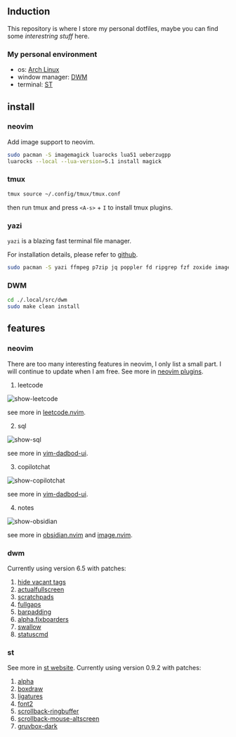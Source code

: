 ## Induction

This repository is where I store my personal dotfiles, maybe you can find some *interestring stuff* here.

### My personal environment

- os: [Arch Linux](https://archlinux.org/)
- window manager: [DWM](https://dwm.suckless.org/)
- terminal: [ST](https://st.suckless.org/)

## install

### neovim

Add image support to neovim.
```bash
sudo pacman -S imagemagick luarocks lua51 ueberzugpp
luarocks --local --lua-version=5.1 install magick
```
### tmux
```bash
tmux source ~/.config/tmux/tmux.conf
```
then run tmux and press `<A-s>` + `I` to install tmux plugins.

### yazi

`yazi` is a blazing fast terminal file manager.

For installation details, please refer to [github](https://yazi-rs.github.io/docs/installation/#arch).

```bash
sudo pacman -S yazi ffmpeg p7zip jq poppler fd ripgrep fzf zoxide imagemagick ueberzugpp
```

### DWM

```bash
cd ./.local/src/dwm
sudo make clean install
```

## features

### neovim

There are too many interesting features in neovim, I only list a small part.
I will continue to update when I am free.
See more in [neovim plugins](./.config/nvim/lua/plugins).

1. leetcode

![show-leetcode](https://github.com/m1dsolo/dotfiles/assets/74849775/69ef3c3e-619e-4c01-8f08-52f85fc138cc)

see more in [leetcode.nvim](https://github.com/kawre/leetcode.nvim).

2. sql

![show-sql](https://github.com/m1dsolo/dotfiles/assets/74849775/c097b717-e9ba-4ffe-88fb-1cf146ac0cd8)

see more in [vim-dadbod-ui](https://github.com/kristijanhusak/vim-dadbod-ui).

3. copilotchat

![show-copilotchat](https://github.com/m1dsolo/dotfiles/assets/74849775/5d0f5d90-bb81-41b3-856c-e463f5afb4ae)

see more in [vim-dadbod-ui](https://github.com/CopilotC-Nvim/CopilotChat.nvim).

4. notes

![show-obsidian](https://github.com/m1dsolo/dotfiles/assets/74849775/91d668b8-e19b-4961-a799-f5755763a088)

see more in [obsidian.nvim](https://github.com/epwalsh/obsidian.nvim) and [image.nvim](https://github.com/3rd/image.nvim).

### dwm

Currently using version 6.5 with patches:
1. [hide vacant tags](https://dwm.suckless.org/patches/hide_vacant_tags/)
2. [actualfullscreen](https://dwm.suckless.org/patches/actualfullscreen/)
3. [scratchpads](https://dwm.suckless.org/patches/scratchpads/)
4. [fullgaps](https://dwm.suckless.org/patches/fullgaps/)
5. [barpadding](https://dwm.suckless.org/patches/barpadding/)
6. [alpha.fixboarders](https://dwm.suckless.org/patches/alpha/)
7. [swallow](https://dwm.suckless.org/patches/swallow/)
8. [statuscmd](https://dwm.suckless.org/patches/statuscmd/)

### st

See more in [st website](https://st.suckless.org/).
Currently using version 0.9.2 with patches:
1. [alpha](https://st.suckless.org/patches/alpha/)
2. [boxdraw](https://st.suckless.org/patches/boxdraw/)
3. [ligatures](https://st.suckless.org/patches/ligatures/)
4. [font2](https://st.suckless.org/patches/font2/)
5. [scrollback-ringbuffer](https://st.suckless.org/patches/scrollback/)
6. [scrollback-mouse-altscreen](https://st.suckless.org/patches/scrollback/)
7. [gruvbox-dark](https://st.suckless.org/patches/gruvbox/)


